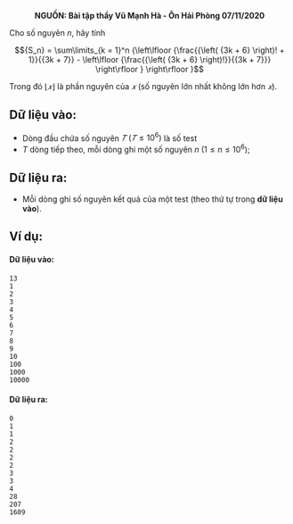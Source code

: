 **<center>NGUỒN: Bài tập thầy Vũ Mạnh Hà - Ôn Hải Phòng 07/11/2020</center>**

Cho số nguyên $n$, hãy tính

$${S_n} = \sum\limits_{k = 1}^n {\left\lfloor {\frac{{\left( {3k + 6} \right)! + 1}}{{3k + 7}} - \left\lfloor {\frac{{\left( {3k + 6} \right)!}}{{3k + 7}}} \right\rfloor } \right\rfloor }$$

Trong đó $⌊𝑥⌋$ là phần nguyên của $𝑥$ (số nguyên lớn nhất không lớn hơn $𝑥$).

## Dữ liệu vào:
- Dòng đầu chứa số nguyên $𝑇\ (𝑇 ≤ 10^6)$ là số test
- $T$ dòng tiếp theo, mỗi dòng ghi một số nguyên $n\ (1 ≤ n ≤ 10^6)$;

## Dữ liệu ra:
- Mỗi dòng ghi số nguyên kết quả của một test (theo thứ tự trong **dữ liệu vào**).

## Ví dụ:
#### Dữ liệu vào:
```
13
1
2
3
4
5
6
7
8
9
10
100
1000
10000
```

#### Dữ liệu ra:
```
0
1
1
2
2
2
2
3
3
4
28
207
1609
```
